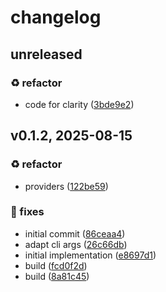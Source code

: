# changelog

## unreleased


### ♻️ refactor
- code for clarity ([3bde9e2](https://github.com/grubyak/fslint/commit/3bde9e2169f8230c878708637ed82e8612ae2e9c))


## v0.1.2, 2025-08-15


### ♻️ refactor
- providers ([122be59](https://github.com/grubyak/fslint/commit/122be59c17e1c73ace020d6437776790158edd67))



### 🐛 fixes
- initial commit ([86ceaa4](https://github.com/grubyak/fslint/commit/86ceaa452c4da8a06bf0063a262218d1e8b64790))
- adapt cli args ([26c66db](https://github.com/grubyak/fslint/commit/26c66db33b45ed564b752954409aa6a8631926a3))
- initial implementation ([e8697d1](https://github.com/grubyak/fslint/commit/e8697d18d8d760ffa9075ea1cb22772e83a9b10c))
- build ([fcd0f2d](https://github.com/grubyak/fslint/commit/fcd0f2d13561998a6763494d884cd1a9191fd1f1))
- build ([8a81c45](https://github.com/grubyak/fslint/commit/8a81c45c25d05392dfd61fe0b5f990a9ce618f95))



